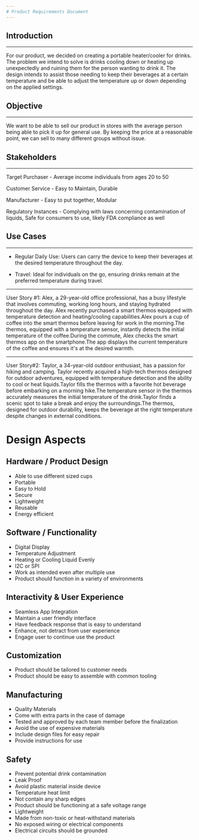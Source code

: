 ```yaml
---
# Product Requirements Document
---
```

## Introduction
_____________
For our product, we decided on creating a portable heater/cooler for drinks. The problem we intend to solve is drinks cooling down or heating up unexpectedly and ruining them for the person wanting to drink it. The design intends to assist those needing to keep their beverages at a certain temperature and be able to adjust the temperature up or down depending on the applied settings.


## Objective
_____________
We want to be able to sell our product in stores with the average person being able to pick it up for general use. By keeping the price at a reasonable point, we can sell to many different groups without issue.


## Stakeholders
_____________
Target Purchaser - Average income individuals from ages 20 to 50

Customer Service - Easy to Maintain, Durable 

Manufacturer - Easy to put together, Modular

Regulatory Instances - Complying with laws concerning contamination of liquids, Safe for consumers to use, likely FDA compliance as well



## Use Cases
_____________
- Regular Daily Use: Users can carry the device to keep their beverages at the desired temperature throughout the day.

- Travel: Ideal for individuals on the go, ensuring drinks remain at the preferred temperature during travel.
 _____________
User Story #1: Alex, a 29-year-old office professional, has a busy lifestyle that involves commuting, working long hours, and staying hydrated throughout the day. Alex recently purchased a smart thermos equipped with temperature detection and heating/cooling capabilities.Alex pours a cup of coffee into the smart thermos before leaving for work in the morning.The thermos, equipped with a temperature sensor, instantly detects the initial temperature of the coffee.During the commute, Alex checks the smart thermos app on the smartphone.The app displays the current temperature of the coffee and ensures it's at the desired warmth.
_____________
User Story#2: Taylor, a 34-year-old outdoor enthusiast, has a passion for hiking and camping. Taylor recently acquired a high-tech thermos designed for outdoor adventures, equipped with temperature detection and the ability to cool or heat liquids.Taylor fills the thermos with a favorite hot beverage before embarking on a morning hike.The temperature sensor in the thermos accurately measures the initial temperature of the drink.Taylor finds a scenic spot to take a break and enjoy the surroundings.The thermos, designed for outdoor durability, keeps the beverage at the right temperature despite changes in external conditions.

# Design Aspects
## Hardware / Product Design
- Able to use different sized cups
- Portable
- Easy to Hold
- Secure
- Lightweight
- Reusable
- Energy efficient
## Software / Functionality
- Digital Display
- Temperature Adjustment
- Heating or Cooling Liquid Evenly
- I2C or SPI
- Work as intended even after multiple use
- Product should function in a variety of environments
 ## Interactivity & User Experience
- Seamless App Integration
- Maintain a user friendly interface
- Have feedback response that is easy to understand
- Enhance, not detract from user experience
- Engage user to continue use the product
##  Customization
- Product should be tailored to customer needs
- Product should be easy to assemble with common tooling
## Manufacturing
- Quality Materials
- Come with extra parts in the case of damage
- Tested and approved by each team member before the finalization
- Avoid the use of expensive materials
- Include design files for easy repair
- Provide instructions for use
## Safety
- Prevent potential drink contamination
- Leak Proof
- Avoid plastic material inside device
- Temperature heat limit
- Not contain any sharp edges
- Product should be functioning at a safe voltage range
- Lightweight
- Made from non-toxic or heat-withstand materials
- No exposed wiring or electrical components
- Electrical circuits should be grounded
